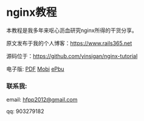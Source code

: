 # nginx教程

本教程是我多年来呕心沥血研究nginx所得的干货分享。

原文发布于我的个人博客：https://www.rails365.net

源码位于：https://github.com/yinsigan/nginx-tutorial

电子版: [PDF](https://www.gitbook.com/download/pdf/book/yinsigan/nginx) [Mobi](https://www.gitbook.com/download/mobi/book/yinsigan/nginx) [ePbu](https://www.gitbook.com/download/epub/book/yinsigan/nginx)

### 联系我:

email: hfpp2012@gmail.com

qq: 903279182
